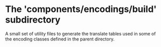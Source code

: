 # The 'components/encodings/build' subdirectory

A small set of utility files to generate the translate tables used in some of the encoding classes
defined in the parent directory.
